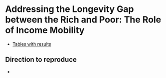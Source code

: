 # Addressing the Longevity Gap between the Rich and Poor: The Role of Income Mobility

- [Tables with results](https://www.overleaf.com/read/bgdrnkfrtnqp)

## Direction to reproduce

-
